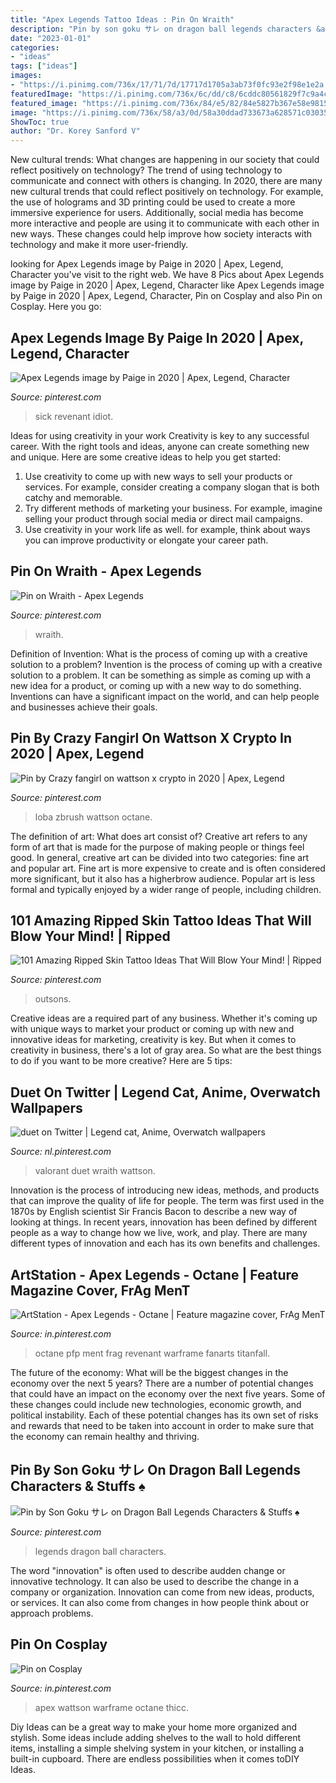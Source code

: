 ```yaml
---
title: "Apex Legends Tattoo Ideas : Pin On Wraith"
description: "Pin by son goku サレ on dragon ball legends characters &amp; stuffs ️♠️"
date: "2023-01-01"
categories:
- "ideas"
tags: ["ideas"]
images:
- "https://i.pinimg.com/736x/17/71/7d/17717d1705a3ab73f0fc93e2f98e1e2a.jpg"
featuredImage: "https://i.pinimg.com/736x/6c/dd/c8/6cddc80561829f7c9a4c6d87e0ffceb3.jpg"
featured_image: "https://i.pinimg.com/736x/84/e5/82/84e5827b367e58e98154b176aa6644b9.jpg"
image: "https://i.pinimg.com/736x/58/a3/0d/58a30ddad733673a628571c03035ee5e.jpg"
ShowToc: true
author: "Dr. Korey Sanford V"
---
```



New cultural trends: What changes are happening in our society that could reflect positively on technology?
The trend of using technology to communicate and connect with others is changing. In 2020, there are many new cultural trends that could reflect positively on technology. For example, the use of holograms and 3D printing could be used to create a more immersive experience for users. Additionally, social media has become more interactive and people are using it to communicate with each other in new ways. These changes could help improve how society interacts with technology and make it more user-friendly.

	

		
looking for Apex Legends image by Paige in 2020 | Apex, Legend, Character you've visit to the right web. We have 8 Pics about Apex Legends image by Paige in 2020 | Apex, Legend, Character like Apex Legends image by Paige in 2020 | Apex, Legend, Character, Pin on Cosplay and also Pin on Cosplay. Here you go:
		
    
## Apex Legends Image By Paige In 2020 | Apex, Legend, Character

<img loading=lazy src="https://i.pinimg.com/736x/62/c3/08/62c308ce4441023dca45cd1dc6aec1ec.jpg" onerror="this.onerror=null;this.src='https://tse2.mm.bing.net/th?id=OIP.80DEjU4Z7dnqB-yiVFciYwHaKS&amp;pid=15.1';" alt="Apex Legends image by Paige in 2020 | Apex, Legend, Character">

_Source: pinterest.com_

>sick revenant idiot. 

	

Ideas for using creativity in your work
Creativity is key to any successful career. With the right tools and ideas, anyone can create something new and unique. Here are some creative ideas to help you get started: 
1. Use creativity to come up with new ways to sell your products or services. For example, consider creating a company slogan that is both catchy and memorable. 
2. Try different methods of marketing your business. For example, imagine selling your product through social media or direct mail campaigns. 
3. Use creativity in your work life as well. for example, think about ways you can improve productivity or elongate your career path.

    
## Pin On Wraith - Apex Legends

<img loading=lazy src="https://i.pinimg.com/736x/17/a2/99/17a299953d87e3ef6bc44720c5815344.jpg" onerror="this.onerror=null;this.src='https://tse1.mm.bing.net/th?id=OIP.ig79IxETJfF930717fcDQAHaKE&amp;pid=15.1';" alt="Pin on Wraith - Apex Legends">

_Source: pinterest.com_

>wraith. 

	

Definition of Invention: What is the process of coming up with a creative solution to a problem?
Invention is the process of coming up with a creative solution to a problem. It can be something as simple as coming up with a new idea for a product, or coming up with a new way to do something. Inventions can have a significant impact on the world, and can help people and businesses achieve their goals.

    
## Pin By Crazy Fangirl On Wattson X Crypto In 2020 | Apex, Legend

<img loading=lazy src="https://i.pinimg.com/736x/d6/c4/dc/d6c4dc0bd3fd3d683858552ac36c5101.jpg" onerror="this.onerror=null;this.src='https://tse1.mm.bing.net/th?id=OIP.7lVKHiEhBymnK7kKFacwggHaJ3&amp;pid=15.1';" alt="Pin by Crazy fangirl on wattson x crypto in 2020 | Apex, Legend">

_Source: pinterest.com_

>loba zbrush wattson octane. 

	

The definition of art: What does art consist of?
Creative art refers to any form of art that is made for the purpose of making people or things feel good. In general, creative art can be divided into two categories: fine art and popular art. Fine art is more expensive to create and is often considered more significant, but it also has a higherbrow audience. Popular art is less formal and typically enjoyed by a wider range of people, including children.

    
## 101 Amazing Ripped Skin Tattoo Ideas That Will Blow Your Mind! | Ripped

<img loading=lazy src="https://i.pinimg.com/736x/58/a3/0d/58a30ddad733673a628571c03035ee5e.jpg" onerror="this.onerror=null;this.src='https://tse2.mm.bing.net/th?id=OIP.PS5rNBwdfejXXLHkR7pYVwHaHa&amp;pid=15.1';" alt="101 Amazing Ripped Skin Tattoo Ideas That Will Blow Your Mind! | Ripped">

_Source: pinterest.com_

>outsons. 

	

Creative ideas are a required part of any business. Whether it's coming up with unique ways to market your product or coming up with new and innovative ideas for marketing, creativity is key. But when it comes to creativity in business, there's a lot of gray area. So what are the best things to do if you want to be more creative? Here are 5 tips: 

    
## Duet On Twitter | Legend Cat, Anime, Overwatch Wallpapers

<img loading=lazy src="https://i.pinimg.com/736x/17/71/7d/17717d1705a3ab73f0fc93e2f98e1e2a.jpg" onerror="this.onerror=null;this.src='https://tse2.mm.bing.net/th?id=OIP.PB5MYIh_hgGO3MFGcHiuiAHaHj&amp;pid=15.1';" alt="duet on Twitter | Legend cat, Anime, Overwatch wallpapers">

_Source: nl.pinterest.com_

>valorant duet wraith wattson. 

	

Innovation is the process of introducing new ideas, methods, and products that can improve the quality of life for people. The term was first used in the 1870s by English scientist Sir Francis Bacon to describe a new way of looking at things. In recent years, innovation has been defined by different people as a way to change how we live, work, and play. There are many different types of innovation and each has its own benefits and challenges.

    
## ArtStation - Apex Legends - Octane | Feature Magazine Cover, FrAg MenT

<img loading=lazy src="https://i.pinimg.com/736x/6c/dd/c8/6cddc80561829f7c9a4c6d87e0ffceb3.jpg" onerror="this.onerror=null;this.src='https://tse1.mm.bing.net/th?id=OIP.2HtF3aefOKYezc0x11eqKgHaKf&amp;pid=15.1';" alt="ArtStation - Apex Legends - Octane | Feature magazine cover, FrAg MenT">

_Source: in.pinterest.com_

>octane pfp ment frag revenant warframe fanarts titanfall. 

	

The future of the economy: What will be the biggest changes in the economy over the next 5 years?
There are a number of potential changes that could have an impact on the economy over the next five years. Some of these changes could include new technologies, economic growth, and political instability. Each of these potential changes has its own set of risks and rewards that need to be taken into account in order to make sure that the economy can remain healthy and thriving.

    
## Pin By Son Goku サレ On Dragon Ball Legends Characters &amp; Stuffs ️♠️

<img loading=lazy src="https://i.pinimg.com/736x/84/e5/82/84e5827b367e58e98154b176aa6644b9.jpg" onerror="this.onerror=null;this.src='https://tse1.mm.bing.net/th?id=OIP.gUFjo8K74HxKd9k-uhocuAHaNi&amp;pid=15.1';" alt="Pin by Son Goku サレ on Dragon Ball Legends Characters &amp; Stuffs ️♠️">

_Source: pinterest.com_

>legends dragon ball characters. 

	

The word "innovation" is often used to describe audden change or innovative technology. It can also be used to describe the change in a company or organization. Innovation can come from new ideas, products, or services. It can also come from changes in how people think about or approach problems.

    
## Pin On Cosplay

<img loading=lazy src="https://i.pinimg.com/736x/0a/3e/ec/0a3eecbe1f157cfd94f11ea5717cd78e.jpg" onerror="this.onerror=null;this.src='https://tse3.mm.bing.net/th?id=OIP.ZdngwYtPr4qf7ieFIgsz6QHaKf&amp;pid=15.1';" alt="Pin on Cosplay">

_Source: in.pinterest.com_

>apex wattson warframe octane thicc. 

	

Diy Ideas can be a great way to make your home more organized and stylish. Some ideas include adding shelves to the wall to hold different items, installing a simple shelving system in your kitchen, or installing a built-in cupboard. There are endless possibilities when it comes toDIY Ideas.

